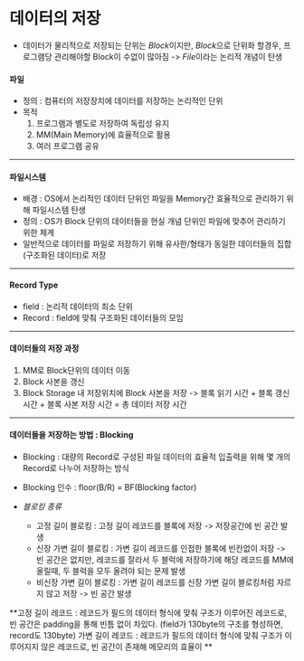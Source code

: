 # 데이터의 저장
- 데이터가 물리적으로 저장되는 단위는 *Block*이지만, *Block*으로 단위화 할경우, 프로그램당 관리해야할 Block이 수없이 많아짐 -> *File*이라는 논리적 개념이 탄생

#### 파일
- 정의 : 컴퓨터의 저장장치에 데이터를 저장하는 논리적인 단위
- 목적 
	1. 프로그램과 별도로 저장하여 독립성 유지
	2. MM(Main Memory)에 효율적으로 활용
	3. 여러 프로그램 공유

---
#### 파일시스템
- 배경 : OS에서 논리적인 데이터 단위인 파일을 Memory간 효율적으로 관리하기 위해 파일시스템 탄생
- 정의 : OS가 Block 단위의 데이터들을 현실 개념 단위인 파일에 맞추어 관리하기 위한 체계
- 일반적으로 데이터를 파일로 저장하기 위해 유사한/형태가 동일한 데이터들의 집합(구조화된 데이터)로 저장

---
#### Record Type
- field : 논리적 데이터의 최소 단위
- Record : field에 맞춰 구조화된 데이터들의 모임

---
#### 데이터들의 저장 과정
1. MM로 Block단위의 데이터 이동
2. Block 사본을 갱신
3. Block Storage 내 저장위치에 Block 사본을 저장
-> 블록 읽기 시간 + 블록 갱신 시간 + 블록 사본 저장 시간 = 총 데이터 저장 시간

---
#### 데이터들을 저장하는 방법 : Blocking
- Blocking : 대량의 Record로 구성된 파일 데이터의 효율적 입출력을 위해 몇 개의 Record로 나누어 저장하는 방식
- Blocking 인수 : floor(B/R) = BF(Blocking factor)

- *블로킹 종류* 
	- 고정 길이 블로킹 : 고정 길이 레코드를 블록에 저장 -> 저장공간에 빈 공간 발생
	- 신장 가변 길이 블로킹 : 가변 길이 레코드를 인접한 블록에 빈칸없이 저장 -> 빈 공간은 없지만, 레코드를 잘라서 두 블럭에 저장하기에 해당 레코드를 MM에 올릴때, 두 블럭을 모두 올려야 되는 문제 발생
	- 비신장 가변 길이 블로킹 : 가변 길이 레코드를 신장 가변 길이 블로킹처럼 자르지 않고 저장 -> 빈 공간 발생

**고정 길이 레코드 : 레코드가 필드의 데이터 형식에 맞춰 구조가 이루어진 레코드로, 빈 공간은 padding을 통해 빈틈 없이 차있다. (field가 130byte의 구조를 형성하면, record도 130byte)
가변 길이 레코드 : 레코드가 필드의 데이터 형식에 맞춰 구조가 이루어지지 않은 레코드로, 빈 공간이 존재해 메모리의 효율이
**